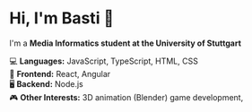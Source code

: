 # Hi, I'm Basti 👋

I'm a **Media Informatics student at the University of Stuttgart**

💻 **Languages:** JavaScript, TypeScript, HTML, CSS<br>
🎨 **Frontend:** React, Angular<br>
🖥️ **Backend:** Node.js<br>
🎮 **Other Interests:** 3D animation (Blender) game development,
